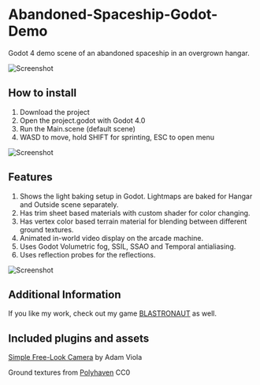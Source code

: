 # Abandoned-Spaceship-Godot-Demo
Godot 4 demo scene of an abandoned spaceship in an overgrown hangar.

![Screenshot](Screenshots/Screenshot1.jpg)

## How to install
1. Download the project
2. Open the project.godot with Godot 4.0
3. Run the Main.scene (default scene)
4. WASD to move, hold SHIFT for sprinting, ESC to open menu

![Screenshot](Screenshots/Screenshot3.jpg)

## Features
1. Shows the light baking setup in Godot. Lightmaps are baked for Hangar and Outside scene separately.
2. Has trim sheet based materials with custom shader for color changing.
3. Has vertex color based terrain material for blending between different ground textures.
4. Animated in-world video display on the arcade machine.
5. Uses Godot Volumetric fog, SSIL, SSAO and Temporal antialiasing.
6. Uses reflection probes for the reflections.

![Screenshot](Screenshots/Screenshot2.jpg)

## Additional Information
If you like my work, check out my game [BLASTRONAUT](https://store.steampowered.com/app/1392650/BLASTRONAUT/) as well.

## Included plugins and assets
[Simple Free-Look Camera](https://github.com/adamviola/simple-free-look-camera) by Adam Viola

Ground textures from [Polyhaven](https://polyhaven.com/textures) CC0
